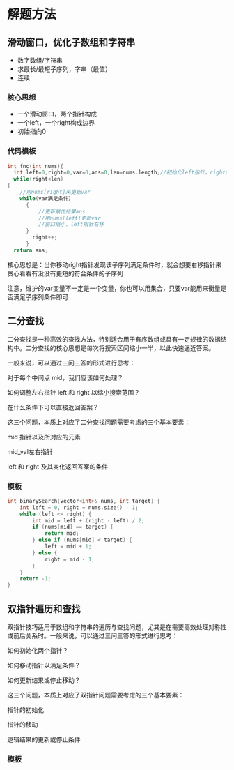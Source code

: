 # 解题方法
## 滑动窗口，优化子数组和字符串
- 数字数组/字符串
- 求最长/最短子序列，字串（最值）
- 连续
### 核心思想
- 一个滑动窗口，两个指针构成
- 一个left，一个right构成边界
- 初始指向0
### 代码模板
```C
int fnc(int nums){
  int left=0,right=0,var=0,ans=0,len=nums.length;//初始化left指针，right指针，维护var变量，用来指针移动过程中根据题意做出变化，在维护ans，求的最小长度或者其他
  while(right<len)
{
    //用nums[right]来更新var
    while(var满足条件）
      {
          //更新最优结果ans
          //用nums[left]更新var
          //窗口缩小，left指针右移
      }
        right++;
      }
  return ans;
```
核心思想是：当你移动right指针发现该子序列满足条件时，就会想要右移指针来贪心看看有没没有更短的符合条件的子序列

注意，维护的var变量不一定是一个变量，你也可以用集合，只要var能用来衡量是否满足子序列条件即可
## 二分查找
二分查找是一种高效的查找方法，特别适合用于有序数组或具有一定规律的数据结构中。二分查找的核心思想是每次将搜索区间缩小一半，以此快速逼近答案。

一般来说，可以通过三问三答的形式进行思考：

对于每个中间点 mid，我们应该如何处理？

如何调整左右指针 left 和 right 以缩小搜索范围？

在什么条件下可以直接返回答案？

这三个问题，本质上对应了二分查找问题需要考虑的三个基本要素：

mid 指针以及所对应的元素

mid_val左右指针 

left 和 right 及其变化返回答案的条件
### 模板
```C++
int binarySearch(vector<int>& nums, int target) {
    int left = 0, right = nums.size() - 1;
    while (left <= right) {
        int mid = left + (right - left) / 2;
        if (nums[mid] == target) {
            return mid;
        } else if (nums[mid] < target) {
            left = mid + 1;
        } else {
            right = mid - 1;
        }
    }
    return -1;
}
```
## 双指针遍历和查找
双指针技巧适用于数组和字符串的遍历与查找问题，尤其是在需要高效处理对称性或前后关系时。一般来说，可以通过三问三答的形式进行思考：

如何初始化两个指针？


如何移动指针以满足条件？

如何更新结果或停止移动？

这三个问题，本质上对应了双指针问题需要考虑的三个基本要素：

指针的初始化

指针的移动

逻辑结果的更新或停止条件

### 模板
```C

